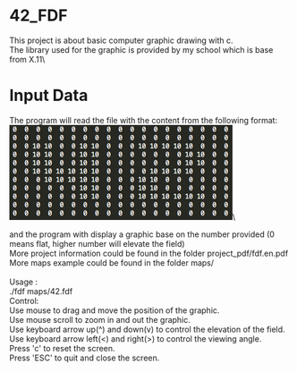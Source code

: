 # 42_FDF

This project is about basic computer graphic drawing with c.\
The library used for the graphic is provided by my school which is base from X.11\

# Input Data
The program will read the file with the content from the following format:\
![input_data](https://github.com/juliantoyeo/42_FDF/blob/master/assets/Example_input.png)\

and the program with display a graphic base on the number provided (0 means flat, higher number will elevate the field)</br>
More project information could be found in the folder project_pdf/fdf.en.pdf</br>
More maps example could be found in the folder maps/</br>
</br>
Usage :</br>
./fdf maps/42.fdf</br>
Control:</br>
Use mouse to drag and move the position of the graphic.</br>
Use mouse scroll to zoom in and out the graphic.</br>
Use keyboard arrow up(^) and down(v) to control the elevation of the field.</br>
Use keyboard arrow left(<) and right(>) to control the viewing angle.</br>
Press 'c' to reset the screen.</br>
Press 'ESC' to quit and close the screen.</br>
